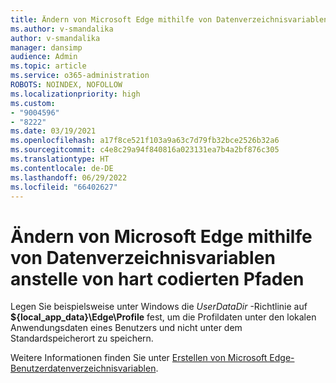 ```yaml
---
title: Ändern von Microsoft Edge mithilfe von Datenverzeichnisvariablen anstelle von hart codierten Pfaden
ms.author: v-smandalika
author: v-smandalika
manager: dansimp
audience: Admin
ms.topic: article
ms.service: o365-administration
ROBOTS: NOINDEX, NOFOLLOW
ms.localizationpriority: high
ms.custom:
- "9004596"
- "8222"
ms.date: 03/19/2021
ms.openlocfilehash: a17f8ce521f103a9a63c7d79fb32bce2526b32a6
ms.sourcegitcommit: c4e8c29a94f840816a023131ea7b4a2bf876c305
ms.translationtype: HT
ms.contentlocale: de-DE
ms.lasthandoff: 06/29/2022
ms.locfileid: "66402627"
---
```

# <a name="modify-microsoft-edge-by-using-data-directory-variables-rather-than-hard-coded-paths"></a>Ändern von Microsoft Edge mithilfe von Datenverzeichnisvariablen anstelle von hart codierten Pfaden

Legen Sie beispielsweise unter Windows die *UserDataDir* -Richtlinie auf **${local_app_data}\Edge\Profile** fest, um die Profildaten unter den lokalen Anwendungsdaten eines Benutzers und nicht unter dem Standardspeicherort zu speichern.

Weitere Informationen finden Sie unter [Erstellen von Microsoft Edge-Benutzerdatenverzeichnisvariablen](https://docs.microsoft.com/deployedge/microsoft-edge-policies).